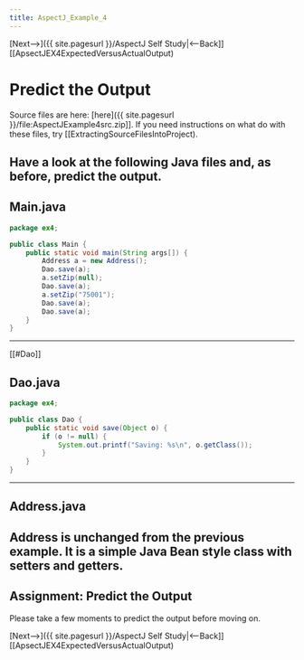 ```yaml
---
title: AspectJ_Example_4
---
```

[Next-->]({{ site.pagesurl }}/AspectJ Self Study|<--Back]] [[ApsectJEX4ExpectedVersusActualOutput)

# Predict the Output
Source files are here: [here]({{ site.pagesurl }}/file:AspectJExample4src.zip]]. If you need instructions on what do with these files, try [[ExtractingSourceFilesIntoProject).

Have a look at the following Java files and, as before, predict the output.
----
## Main.java
```java
package ex4;

public class Main {
	public static void main(String args[]) {
		Address a = new Address();
		Dao.save(a);
		a.setZip(null);
		Dao.save(a);
		a.setZip("75001");
		Dao.save(a);
		Dao.save(a);
	}
}
```
----
[[#Dao]]
## Dao.java
```java
package ex4;

public class Dao {
	public static void save(Object o) {
		if (o != null) {
			System.out.printf("Saving: %s\n", o.getClass());
		}
	}
}
```
----
## Address.java
Address is unchanged from the previous example. It is a simple Java Bean style class with setters and getters.
----
## Assignment: Predict the Output
Please take a few moments to predict the output before moving on.

[Next-->]({{ site.pagesurl }}/AspectJ Self Study|<--Back]] [[ApsectJEX4ExpectedVersusActualOutput)